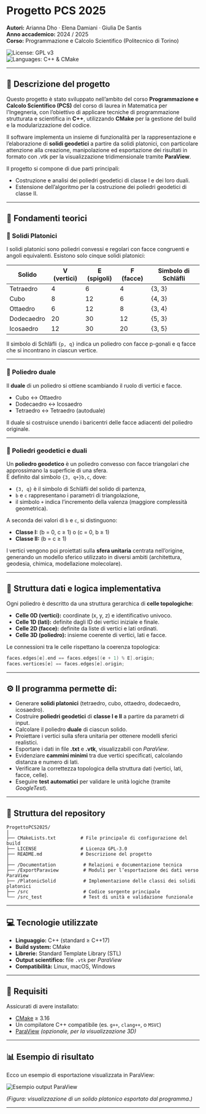 # Progetto PCS 2025  
**Autori:** Arianna Dho · Elena Damiani · Giulia De Santis  
**Anno accademico:** 2024 / 2025  
**Corso:** Programmazione e Calcolo Scientifico (Politecnico di Torino)


![License: GPL v3](https://img.shields.io/badge/License-GPLv3-blue.svg)  
![Languages: C++ & CMake](https://img.shields.io/badge/Languages-C++|CMake-yellow.svg)  

---

## 🧩 Descrizione del progetto  
Questo progetto è stato sviluppato nell’ambito del corso **Programmazione e Calcolo Scientifico (PCS)** del corso di laurea in Matematica per l'Ingegneria, con l’obiettivo di applicare tecniche di programmazione strutturata e scientifica in **C++**, utilizzando **CMake** per la gestione del build e la modularizzazione del codice.

Il software implementa un insieme di funzionalità per la rappresentazione e l’elaborazione di **solidi geodetici** a partire da solidi platonici, con particolare attenzione alla creazione, manipolazione ed esportazione dei risultati in formato  con .vtk per la visualizzazione tridimensionale tramite **ParaView**.

Il progetto si compone di due parti principali:
- Costruzione e analisi dei poliedri geodetici di classe I e dei loro duali.
- Estensione dell’algoritmo per la costruzione dei poliedri geodetici di classe II.

---

## 🧮 Fondamenti teorici

### 🔹 Solidi Platonici  
I solidi platonici sono poliedri convessi e regolari con facce congruenti e angoli equivalenti. Esistono solo cinque solidi platonici:

| Solido       | V (vertici) | E (spigoli) | F (facce) | Simbolo di Schläfli |
|---------------|-------------|--------------|-------------|----------------------|
| Tetraedro     | 4           | 6            | 4           | {3, 3}               |
| Cubo          | 8           | 12           | 6           | {4, 3}               |
| Ottaedro      | 6           | 12           | 8           | {3, 4}               |
| Dodecaedro    | 20          | 30           | 12          | {5, 3}               |
| Icosaedro     | 12          | 30           | 20          | {3, 5}               |

Il simbolo di Schläfli `{p, q}` indica un poliedro con facce p-gonali e q facce che si incontrano in ciascun vertice.

---

### 🔹 Poliedro duale  
Il **duale** di un poliedro si ottiene scambiando il ruolo di vertici e facce.  
- Cubo ↔ Ottaedro  
- Dodecaedro ↔ Icosaedro  
- Tetraedro ↔ Tetraedro (autoduale)

Il duale si costruisce unendo i baricentri delle facce adiacenti del poliedro originale.

---

### 🔹 Poliedri geodetici e duali  
Un **poliedro geodetico** è un poliedro convesso con facce triangolari che approssimano la superficie di una sfera.  
È definito dal simbolo `{3, q+}b,c`, dove:
- `{3, q}` è il simbolo di Schläfli del solido di partenza,  
- `b` e `c` rappresentano i parametri di triangolazione,  
- il simbolo `+` indica l’incremento della valenza (maggiore complessità geometrica).  

A seconda dei valori di `b` e `c`, si distinguono:
- **Classe I:** (b = 0, c ≥ 1) o (c = 0, b ≥ 1)  
- **Classe II:** (b = c ≥ 1)  

I vertici vengono poi proiettati sulla **sfera unitaria** centrata nell’origine, generando un modello sferico utilizzato in diversi ambiti (architettura, geodesia, chimica, modellazione molecolare).

---

## 🧱 Struttura dati e logica implementativa  
Ogni poliedro è descritto da una struttura gerarchica di **celle topologiche**:

- **Celle 0D (vertici):** coordinate (x, y, z) e identificativo univoco.  
- **Celle 1D (lati):** definite dagli ID dei vertici iniziale e finale.  
- **Celle 2D (facce):** definite da liste di vertici e lati ordinati.  
- **Celle 3D (poliedro):** insieme coerente di vertici, lati e facce.  

Le connessioni tra le celle rispettano la coerenza topologica:

```cpp
faces.edges[e].end == faces.edges[(e + 1) % E].origin;
faces.vertices[e] == faces.edges[e].origin;
```

---

## ⚙️ Il programma permette di:

- Generare **solidi platonici** (tetraedro, cubo, ottaedro, dodecaedro, icosaedro).
- Costruire **poliedri geodetici** di **classe I e II** a partire da parametri di input.
- Calcolare il poliedro **duale** di ciascun solido.
- Proiettare i vertici sulla sfera unitaria per ottenere modelli sferici realistici.
- Esportare i dati in file **.txt** e **.vtk**, visualizzabili con _ParaView_.
- Evidenziare **cammini minimi** tra due vertici specificati, calcolando distanza e numero di lati.
- Verificare la correttezza topologica della struttura dati (vertici, lati, facce, celle).
- Eseguire **test automatici** per validare le unità logiche (tramite _GoogleTest_).

---

## 🧱 Struttura del repository  
```
ProgettoPCS2025/
│
├── CMakeLists.txt         # File principale di configurazione del build
├── LICENSE                # Licenza GPL-3.0
├── README.md              # Descrizione del progetto
│
├── /Documentation          # Relazioni e documentazione tecnica
├── /ExportParaview         # Moduli per l’esportazione dei dati verso ParaView
├── /PlatonicSolid          # Implementazione delle classi dei solidi platonici
├── /src                    # Codice sorgente principale
└── /src_test               # Test di unità e validazione funzionale

```

---

## 💻 Tecnologie utilizzate  
- **Linguaggio:** C++ (standard ≥ C++17)  
- **Build system:** CMake  
- **Librerie:** Standard Template Library (STL)  
- **Output scientifico:** file `.vtk` per *ParaView*  
- **Compatibilità:** Linux, macOS, Windows  

---

## 🧰 Requisiti  
Assicurati di avere installato:  
- [CMake](https://cmake.org/) ≥ 3.16  
- Un compilatore C++ compatibile (es. `g++`, `clang++`, o `MSVC`)  
- [ParaView](https://www.paraview.org/) *(opzionale, per la visualizzazione 3D)*

---


## 📊 Esempio di risultato  
Ecco un esempio di esportazione visualizzata in ParaView:

![Esempio output ParaView](Documentation/example_paraview.png)

*(Figura: visualizzazione di un solido platonico esportato dal programma.)*

---

